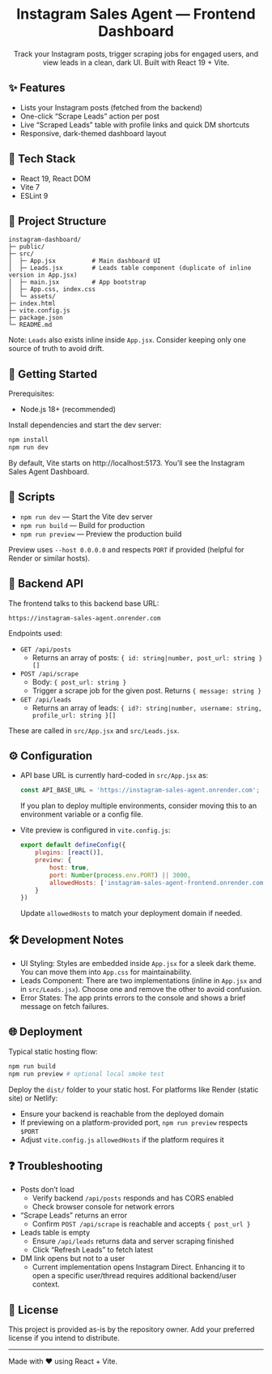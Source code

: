 <div align="center">

# Instagram Sales Agent — Frontend Dashboard

Track your Instagram posts, trigger scraping jobs for engaged users, and view leads in a clean, dark UI. Built with React 19 + Vite.

</div>

## ✨ Features

- Lists your Instagram posts (fetched from the backend)
- One-click “Scrape Leads” action per post
- Live “Scraped Leads” table with profile links and quick DM shortcuts
- Responsive, dark-themed dashboard layout

## 🧱 Tech Stack

- React 19, React DOM
- Vite 7
- ESLint 9

## 📁 Project Structure

```
instagram-dashboard/
├─ public/
├─ src/
│  ├─ App.jsx          # Main dashboard UI
│  ├─ Leads.jsx        # Leads table component (duplicate of inline version in App.jsx)
│  ├─ main.jsx         # App bootstrap
│  ├─ App.css, index.css
│  └─ assets/
├─ index.html
├─ vite.config.js
├─ package.json
└─ README.md
```

Note: `Leads` also exists inline inside `App.jsx`. Consider keeping only one source of truth to avoid drift.

## 🚀 Getting Started

Prerequisites:
- Node.js 18+ (recommended)

Install dependencies and start the dev server:

```bash
npm install
npm run dev
```

By default, Vite starts on http://localhost:5173. You’ll see the Instagram Sales Agent Dashboard.

## 🧪 Scripts

- `npm run dev` — Start the Vite dev server
- `npm run build` — Build for production
- `npm run preview` — Preview the production build

Preview uses `--host 0.0.0.0` and respects `PORT` if provided (helpful for Render or similar hosts).

## 🔌 Backend API

The frontend talks to this backend base URL:

```
https://instagram-sales-agent.onrender.com
```

Endpoints used:

- `GET /api/posts`
	- Returns an array of posts: `{ id: string|number, post_url: string }[]`
- `POST /api/scrape`
	- Body: `{ post_url: string }`
	- Trigger a scrape job for the given post. Returns `{ message: string }`
- `GET /api/leads`
	- Returns an array of leads: `{ id?: string|number, username: string, profile_url: string }[]`

These are called in `src/App.jsx` and `src/Leads.jsx`.

## ⚙️ Configuration

- API base URL is currently hard-coded in `src/App.jsx` as:
	```js
	const API_BASE_URL = 'https://instagram-sales-agent.onrender.com';
	```
	If you plan to deploy multiple environments, consider moving this to an environment variable or a config file.

- Vite preview is configured in `vite.config.js`:
	```js
	export default defineConfig({
		plugins: [react()],
		preview: {
			host: true,
			port: Number(process.env.PORT) || 3000,
			allowedHosts: ['instagram-sales-agent-frontend.onrender.com']
		}
	})
	```
	Update `allowedHosts` to match your deployment domain if needed.

## 🛠️ Development Notes

- UI Styling: Styles are embedded inside `App.jsx` for a sleek dark theme. You can move them into `App.css` for maintainability.
- Leads Component: There are two implementations (inline in `App.jsx` and in `src/Leads.jsx`). Choose one and remove the other to avoid confusion.
- Error States: The app prints errors to the console and shows a brief message on fetch failures.

## 🌐 Deployment

Typical static hosting flow:

```bash
npm run build
npm run preview # optional local smoke test
```

Deploy the `dist/` folder to your static host. For platforms like Render (static site) or Netlify:
- Ensure your backend is reachable from the deployed domain
- If previewing on a platform-provided port, `npm run preview` respects `$PORT`
- Adjust `vite.config.js` `allowedHosts` if the platform requires it

## ❓ Troubleshooting

- Posts don’t load
	- Verify backend `/api/posts` responds and has CORS enabled
	- Check browser console for network errors
- “Scrape Leads” returns an error
	- Confirm `POST /api/scrape` is reachable and accepts `{ post_url }`
- Leads table is empty
	- Ensure `/api/leads` returns data and server scraping finished
	- Click “Refresh Leads” to fetch latest
- DM link opens but not to a user
	- Current implementation opens Instagram Direct. Enhancing it to open a specific user/thread requires additional backend/user context.

## 📜 License

This project is provided as-is by the repository owner. Add your preferred license if you intend to distribute.

---

Made with ❤️ using React + Vite.
